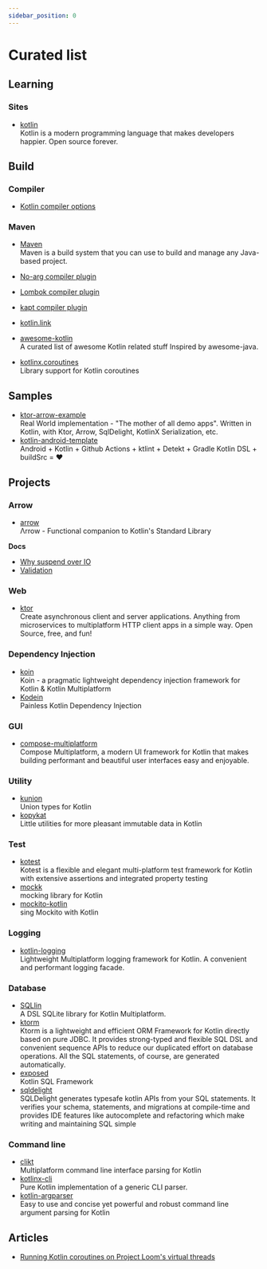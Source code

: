 ```yaml
---
sidebar_position: 0
---
```

# Curated list

## Learning

### Sites

- [kotlin](https://kotlinlang.org/)
  <br/>Kotlin is a modern programming language that makes developers happier. Open source forever.

## Build

### Compiler

- [Kotlin compiler options](https://kotlinlang.org/docs/compiler-reference.html)

### Maven

- [Maven](https://kotlinlang.org/docs/maven.html)
  <br/>Maven is a build system that you can use to build and manage any Java-based project.

- [No-arg compiler plugin](https://kotlinlang.org/docs/no-arg-plugin.html)
- [Lombok compiler plugin](https://kotlinlang.org/docs/lombok.html)
- [kapt compiler plugin](https://kotlinlang.org/docs/kapt.html)


- [kotlin.link](https://kotlin.link/)
- [awesome-kotlin](https://github.com/KotlinBy/awesome-kotlin)
  <br/>A curated list of awesome Kotlin related stuff Inspired by awesome-java.

- [kotlinx.coroutines](https://github.com/Kotlin/kotlinx.coroutines)
  <br/>Library support for Kotlin coroutines

## Samples

- [ktor-arrow-example](https://github.com/nomisRev/ktor-arrow-example)
  <br/>Real World implementation - "The mother of all demo apps". Written in Kotlin, with Ktor, Arrow, SqlDelight,
  KotlinX Serialization, etc.
- [kotlin-android-template](https://github.com/cortinico/kotlin-android-template)
  <br/>Android + Kotlin + Github Actions + ktlint + Detekt + Gradle Kotlin DSL + buildSrc = ❤️

## Projects

### Arrow

- [arrow](https://github.com/arrow-kt/arrow)
  <br/>Λrrow - Functional companion to Kotlin's Standard Library

**Docs**

- [Why suspend over IO](https://arrow-kt.io/learn/design/suspend-io/)
- [Validation](https://arrow-kt.io/learn/typed-errors/validation/)

### Web

- [ktor](https://ktor.io/)
  <br/>Create asynchronous client and server applications. Anything from microservices to multiplatform HTTP client apps
  in a simple way. Open Source, free, and fun!

### Dependency Injection

- [koin](https://github.com/InsertKoinIO/koin)
  <br/>Koin - a pragmatic lightweight dependency injection framework for Kotlin & Kotlin Multiplatform
- [Kodein](https://kosi-libs.org/)
  <br/>Painless Kotlin Dependency Injection

### GUI

- [compose-multiplatform](https://github.com/JetBrains/compose-multiplatform)
  <br/>Compose Multiplatform, a modern UI framework for Kotlin that makes building performant and beautiful user
  interfaces easy and enjoyable.

### Utility

- [kunion](https://github.com/renatoathaydes/kunion)
  <br/>Union types for Kotlin
- [kopykat](https://github.com/kopykat-kt/kopykat)
  <br/>Little utilities for more pleasant immutable data in Kotlin

### Test

- [kotest](https://kotest.io/)
  <br/>Kotest is a flexible and elegant multi-platform test framework for Kotlin with extensive assertions and
  integrated property testing
- [mockk](https://mockk.io/)
  <br/>mocking library for Kotlin
- [mockito-kotlin](https://github.com/mockito/mockito-kotlin)
  <br/>sing Mockito with Kotlin

### Logging

- [kotlin-logging](https://github.com/oshai/kotlin-logging)
  <br/>Lightweight Multiplatform logging framework for Kotlin. A convenient and performant logging facade.

### Database

- [SQLlin](https://github.com/ctripcorp/SQLlin)
  <br/>A DSL SQLite library for Kotlin Multiplatform.
- [ktorm](https://www.ktorm.org/)
  <br/>Ktorm is a lightweight and efficient ORM Framework for Kotlin directly based on pure JDBC. It provides
  strong-typed and flexible SQL DSL and convenient sequence APIs to reduce our duplicated effort on database operations.
  All the SQL statements, of course, are generated automatically.
- [exposed](https://github.com/JetBrains/Exposed)
  <br/>Kotlin SQL Framework
- [sqldelight](https://cashapp.github.io/sqldelightSQLDelight)
  <br/>SQLDelight generates typesafe kotlin APIs from your SQL statements. It verifies your schema, statements, and
  migrations at compile-time and provides IDE features like autocomplete and refactoring which make writing and
  maintaining SQL simple

### Command line

- [clikt](https://github.com/ajalt/clikt)
  <br/>Multiplatform command line interface parsing for Kotlin
- [kotlinx-cli](https://github.com/Kotlin/kotlinx-cli)
  <br/>Pure Kotlin implementation of a generic CLI parser.
- [kotlin-argparser](https://github.com/xenomachina/kotlin-argparser)
  <br/>Easy to use and concise yet powerful and robust command line argument parsing for Kotlin



## Articles

- [Running Kotlin coroutines on Project Loom's virtual threads](https://kt.academy/article/dispatcher-loom)